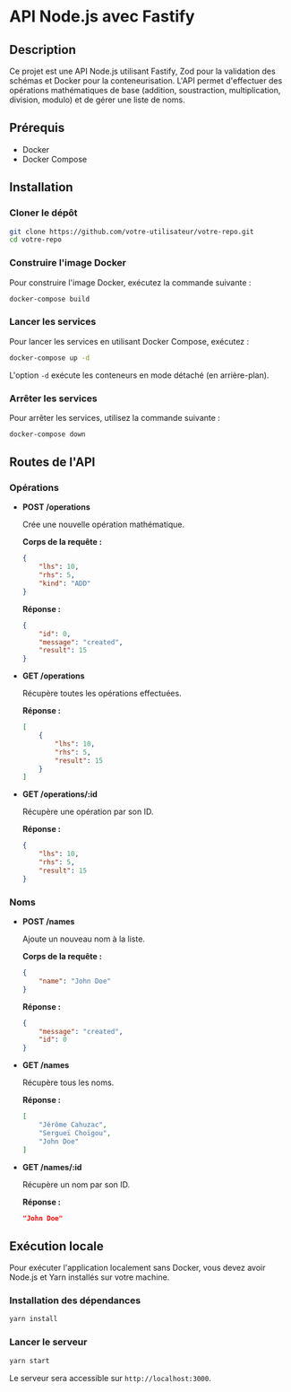 
# API Node.js avec Fastify

## Description

Ce projet est une API Node.js utilisant Fastify, Zod pour la validation des schémas et Docker pour la conteneurisation. L'API permet d'effectuer des opérations mathématiques de base (addition, soustraction, multiplication, division, modulo) et de gérer une liste de noms.

## Prérequis

- Docker
- Docker Compose

## Installation

### Cloner le dépôt

```sh
git clone https://github.com/votre-utilisateur/votre-repo.git
cd votre-repo
```

### Construire l'image Docker

Pour construire l'image Docker, exécutez la commande suivante :

```sh
docker-compose build
```

### Lancer les services

Pour lancer les services en utilisant Docker Compose, exécutez :

```sh
docker-compose up -d
```

L'option `-d` exécute les conteneurs en mode détaché (en arrière-plan).

### Arrêter les services

Pour arrêter les services, utilisez la commande suivante :

```sh
docker-compose down
```

## Routes de l'API

### Opérations

- **POST /operations**

  Crée une nouvelle opération mathématique.

  **Corps de la requête :**
  ```json
  {
      "lhs": 10,
      "rhs": 5,
      "kind": "ADD"
  }
  ```

  **Réponse :**
  ```json
  {
      "id": 0,
      "message": "created",
      "result": 15
  }
  ```

- **GET /operations**

  Récupère toutes les opérations effectuées.

  **Réponse :**
  ```json
  [
      {
          "lhs": 10,
          "rhs": 5,
          "result": 15
      }
  ]
  ```

- **GET /operations/:id**

  Récupère une opération par son ID.

  **Réponse :**
  ```json
  {
      "lhs": 10,
      "rhs": 5,
      "result": 15
  }
  ```

### Noms

- **POST /names**

  Ajoute un nouveau nom à la liste.

  **Corps de la requête :**
  ```json
  {
      "name": "John Doe"
  }
  ```

  **Réponse :**
  ```json
  {
      "message": "created",
      "id": 0
  }
  ```

- **GET /names**

  Récupère tous les noms.

  **Réponse :**
  ```json
  [
      "Jérôme Cahuzac",
      "Sergueï Choïgou",
      "John Doe"
  ]
  ```

- **GET /names/:id**

  Récupère un nom par son ID.

  **Réponse :**
  ```json
  "John Doe"
  ```

## Exécution locale

Pour exécuter l'application localement sans Docker, vous devez avoir Node.js et Yarn installés sur votre machine.

### Installation des dépendances

```sh
yarn install
```

### Lancer le serveur

```sh
yarn start
```

Le serveur sera accessible sur `http://localhost:3000`.

